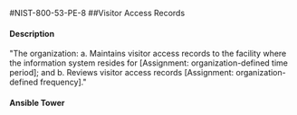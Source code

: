 #NIST-800-53-PE-8
##Visitor Access Records
#### Description
"The organization:
  a.  Maintains visitor access records to the facility where the information system resides for [Assignment: organization-defined time period]; and
  b.  Reviews visitor access records [Assignment: organization-defined frequency]."
#### Ansible Tower

